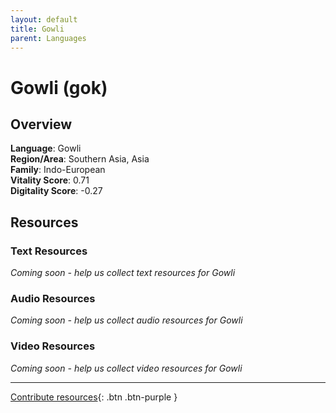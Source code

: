 ```yaml
---
layout: default
title: Gowli
parent: Languages
---
```


# Gowli (gok)

## Overview

**Language**: Gowli  
**Region/Area**: Southern Asia, Asia  
**Family**: Indo-European  
**Vitality Score**: 0.71  
**Digitality Score**: -0.27  

## Resources

### Text Resources
*Coming soon - help us collect text resources for Gowli*

### Audio Resources
*Coming soon - help us collect audio resources for Gowli*

### Video Resources
*Coming soon - help us collect video resources for Gowli*

---

[Contribute resources](https://fairtrain.github.io/){: .btn .btn-purple }
